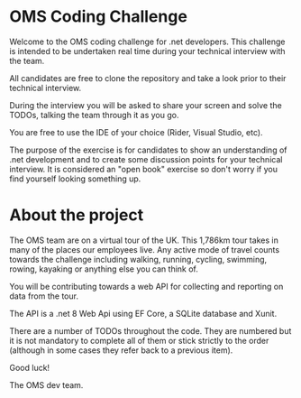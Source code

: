 # OMS Coding Challenge

Welcome to the OMS coding challenge for .net developers. This challenge is intended to be undertaken real time during your technical interview with the team.

All candidates are free to clone the repository and take a look prior to their technical interview. 

During the interview you will be asked to share your screen and solve the TODOs, talking the team through it as you go.

You are free to use the IDE of your choice (Rider, Visual Studio, etc).

The purpose of the exercise is for candidates to show an understanding of .net development and to create some discussion points for your technical interview. It is considered an "open book" exercise so don't worry if you find yourself looking something up.

# About the project

The OMS team are on a virtual tour of the UK. This 1,786km tour takes in many of the places our employees live. Any active mode of travel counts towards the challenge including walking, running, cycling, swimming, rowing, kayaking or anything else you can think of.

You will be contributing towards a web API for collecting and reporting on data from the tour.

The API is a .net 8 Web Api using EF Core, a SQLite database and Xunit.

There are a number of TODOs throughout the code. They are numbered but it is not mandatory to complete all of them or stick strictly to the order (although in some cases they refer back to a previous item).

Good luck!

The OMS dev team.
